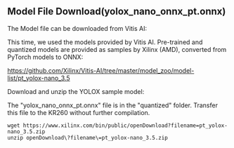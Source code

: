 ## Model File Download(yolox_nano_onnx_pt.onnx)

The Model file can be downloaded from Vitis AI:

This time, we used the models provided by Vitis AI. Pre-trained and quantized models are provided as samples by Xilinx (AMD), converted from PyTorch models to ONNX:

https://github.com/Xilinx/Vitis-AI/tree/master/model_zoo/model-list/pt_yolox-nano_3.5


Download and unzip the YOLOX sample model:

The "yolox_nano_onnx_pt.onnx" file is in the "quantized" folder. Transfer this file to the KR260 without further compilation.

```example
wget https://www.xilinx.com/bin/public/openDownload?filename=pt_yolox-nano_3.5.zip
unzip openDownload\?filename\=pt_yolox-nano_3.5.zip
```



